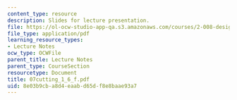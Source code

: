 ```yaml
---
content_type: resource
description: Slides for lecture presentation.
file: https://ol-ocw-studio-app-qa.s3.amazonaws.com/courses/2-008-design-and-manufacturing-ii-spring-2004/8e03b9cba8d4eaabd65df8e8baae93a7_07cutting_1_6_f.pdf
file_type: application/pdf
learning_resource_types:
- Lecture Notes
ocw_type: OCWFile
parent_title: Lecture Notes
parent_type: CourseSection
resourcetype: Document
title: 07cutting_1_6_f.pdf
uid: 8e03b9cb-a8d4-eaab-d65d-f8e8baae93a7
---
```

